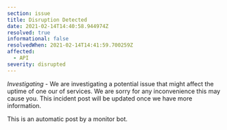 ```yaml
---
section: issue
title: Disruption Detected
date: 2021-02-14T14:40:58.944974Z
resolved: true
informational: false
resolvedWhen: 2021-02-14T14:41:59.700259Z
affected:
  - API
severity: disrupted
---
```

*Investigating* - We are investigating a potential issue that might affect the uptime of one our of services. We are sorry for any inconvenience this may cause you. This incident post will be updated once we have more information.

This is an automatic post by a monitor bot.
        